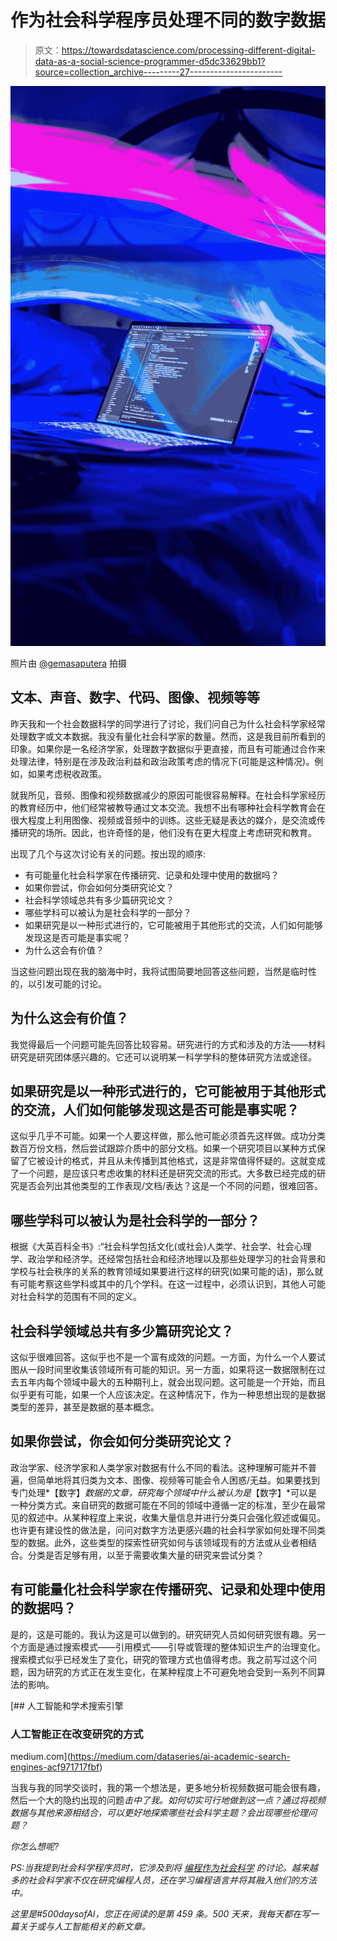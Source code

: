 # 作为社会科学程序员处理不同的数字数据

> 原文：<https://towardsdatascience.com/processing-different-digital-data-as-a-social-science-programmer-d5dc33629bb1?source=collection_archive---------27----------------------->

![](img/dea3021ca199e0045678853c33f1225d.png)

照片由 [@gemasaputera](https://unsplash.com/@gemasaputera) 拍摄

## 文本、声音、数字、代码、图像、视频等等

昨天我和一个社会数据科学的同学进行了讨论，我们问自己为什么社会科学家经常处理数字或文本数据。我没有量化社会科学家的数量。然而，这是我目前所看到的印象。如果你是一名经济学家，处理数字数据似乎更直接，而且有可能通过合作来处理法律，特别是在涉及政治利益和政治政策考虑的情况下(可能是这种情况)。例如，如果考虑税收政策。

就我所见，音频、图像和视频数据减少的原因可能很容易解释。在社会科学家经历的教育经历中，他们经常被教导通过文本交流。我想不出有哪种社会科学教育会在很大程度上利用图像、视频或音频中的训练。这些无疑是表达的媒介，是交流或传播研究的场所。因此，也许奇怪的是，他们没有在更大程度上考虑研究和教育。

出现了几个与这次讨论有关的问题。按出现的顺序:

*   有可能量化社会科学家在传播研究、记录和处理中使用的数据吗？
*   如果你尝试，你会如何分类研究论文？
*   社会科学领域总共有多少篇研究论文？
*   哪些学科可以被认为是社会科学的一部分？
*   如果研究是以一种形式进行的，它可能被用于其他形式的交流，人们如何能够发现这是否可能是事实呢？
*   为什么这会有价值？

当这些问题出现在我的脑海中时，我将试图简要地回答这些问题，当然是临时性的，以引发可能的讨论。

## 为什么这会有价值？

我觉得最后一个问题可能先回答比较容易。研究进行的方式和涉及的方法——材料研究是研究团体感兴趣的。它还可以说明某一科学学科的整体研究方法或途径。

## 如果研究是以一种形式进行的，它可能被用于其他形式的交流，人们如何能够发现这是否可能是事实呢？

这似乎几乎不可能。如果一个人要这样做，那么他可能必须首先这样做。成功分类数百万份文档，然后尝试跟踪介质中的部分文档。如果一个研究项目以某种方式保留了它被设计的格式，并且从未传播到其他格式，这是非常值得怀疑的。这就变成了一个问题，是应该只考虑收集的材料还是研究交流的形式。大多数已经完成的研究是否会列出其他类型的工作表现/文档/表达？这是一个不同的问题，很难回答。

## 哪些学科可以被认为是社会科学的一部分？

根据《大英百科全书》:“社会科学包括文化(或社会)人类学、社会学、社会心理学、政治学和经济学。还经常包括社会和经济地理以及那些处理学习的社会背景和学校与社会秩序的关系的教育领域如果要进行这样的研究(如果可能的话)，那么就有可能考察这些学科或其中的几个学科。在这一过程中，必须认识到，其他人可能对社会科学的范围有不同的定义。

## 社会科学领域总共有多少篇研究论文？

这似乎很难回答。这似乎也不是一个富有成效的问题。一方面，为什么一个人要试图从一段时间里收集该领域所有可能的知识。另一方面，如果将这一数据限制在过去五年内每个领域中最大的五种期刊上，就会出现问题。这可能是一个开始，而且似乎更有可能，如果一个人应该决定。在这种情况下，作为一种思想出现的是数据类型的差异，甚至是数据的基本概念。

## 如果你尝试，你会如何分类研究论文？

政治学家、经济学家和人类学家对数据有什么不同的看法。这种理解可能并不普遍，但简单地将其归类为文本、图像、视频等可能会令人困惑/无益。如果要找到专门处理*【数字】*数据的文章，研究每个领域中什么被认为是*【数字】*可以是一种分类方式。来自研究的数据可能在不同的领域中遵循一定的标准，至少在最常见的叙述中。从某种程度上来说，收集大量信息并进行分类只会强化叙述或偏见。也许更有建设性的做法是，问问对数字方法更感兴趣的社会科学家如何处理不同类型的数据。此外，这些类型的探索性研究如何与该领域现有的方法或从业者相结合。分类是否足够有用，以至于需要收集大量的研究来尝试分类？

## 有可能量化社会科学家在传播研究、记录和处理中使用的数据吗？

是的，这是可能的。我认为这是可以做到的。研究研究人员如何研究很有趣。另一个方面是通过搜索模式——引用模式——引导或管理的整体知识生产的治理变化。搜索模式似乎已经发生了变化，研究的管理方式也值得考虑。我之前写过这个问题，因为研究的方式正在发生变化，在某种程度上不可避免地会受到一系列不同算法的影响。

[](https://medium.com/dataseries/ai-academic-search-engines-acf971717fbf) [## 人工智能和学术搜索引擎

### 人工智能正在改变研究的方式

medium.com](https://medium.com/dataseries/ai-academic-search-engines-acf971717fbf) 

当我与我的同学交谈时，我的第一个想法是，更多地分析视频数据可能会很有趣，然后一个大的隐约出现的问题*击中了我。如何切实可行地做到这一点？通过将视频数据与其他来源相结合，可以更好地探索哪些社会科学主题？会出现哪些伦理问题？*

*你怎么想呢?*

**PS:当我提到社会科学程序员时，它涉及到将* [*编程作为社会科学*](https://uk.sagepub.com/en-gb/eur/programming-with-python-for-social-scientists/book259581) *的讨论。越来越多的社会科学家不仅在研究编程人员，还在学习编程语言并将其融入他们的方法中。**

*这里是#500daysofAI，您正在阅读的是第 459 条。500 天来，我每天都在写一篇关于或与人工智能相关的新文章。*
